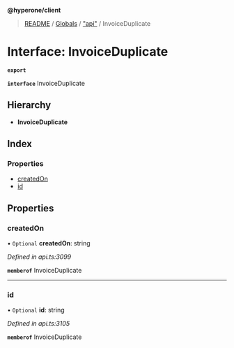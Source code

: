 **@hyperone/client**

> [README](../README.md) / [Globals](../globals.md) / ["api"](../modules/_api_.md) / InvoiceDuplicate

# Interface: InvoiceDuplicate

**`export`** 

**`interface`** InvoiceDuplicate

## Hierarchy

* **InvoiceDuplicate**

## Index

### Properties

* [createdOn](_api_.invoiceduplicate.md#createdon)
* [id](_api_.invoiceduplicate.md#id)

## Properties

### createdOn

• `Optional` **createdOn**: string

*Defined in api.ts:3099*

**`memberof`** InvoiceDuplicate

___

### id

• `Optional` **id**: string

*Defined in api.ts:3105*

**`memberof`** InvoiceDuplicate
